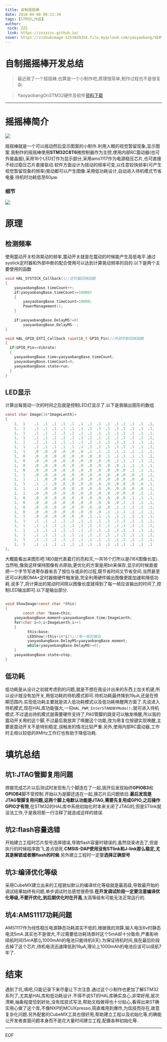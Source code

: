 ```yaml
---
title: 自制摇摇棒
date: 2018-04-08 00:11:34
tags: [STM32,作品]
author: 
 nick: ZZS
 link: https://zzzzzzs.github.io/
cover: https://zzshubimage-1253829354.file.myqcloud.com/yaoyaobang/%E8%8D%89%E5%9B%BE.png
---
```


# 自制摇摇棒开发总结
> 最近做了一个摇摇棒,也算是一个小制作吧,原理很简单,制作过程也不是很复杂.

>YaoyaobangOnSTM32硬件及软件[资料下载](https://github.com/ZzzzzzS/YaoyaobangOnSTM32)

***

# 摇摇棒简介

![](https://zzshubimage-1253829354.file.myqcloud.com/yaoyaobang/%E8%8D%89%E5%9B%BE2.png)

摇摇棒就是一个可以摇动然后显示图案的小制作.利用人眼的视觉暂留现象,显示图案.我制作的摇摇棒使用**STM32C8T6**微控制器作为主控,使用内部RC震动器(也可外接晶振),采用16个LED灯作为显示部分,采用ams1117作为电源稳压芯片,也可直接不经过稳压芯片直接驱动.软件方面设计为摇动的频率可变,以任意较快频率(可产生视觉暂留现象的频率)晃动都可以产生图像.采用低功耗设计,自动进入待机模式节省电量.待机时功耗低至60μw.

### 细节

![](https://zzshubimage-1253829354.file.myqcloud.com/yaoyaobang/%E8%8D%89%E5%9B%BE3.png)

# 原理
## 检测频率
使用震动开关检测晃动的频率,震动开关就是在震动的时候能产生高低电平.通过systick定时器和外部中断的配合使用可以达到计算晃动频率的目的.以下是两个主要使用的函数

```c
void HAL_SYSTICK_Callback()//定时器回掉函数
{
	yaoyaobangBase.timeCount++;
	if(yaoyaobangBase.timeCount>=10000)
	{
		yaoyaobangBase.timeCount=10000;
		PowerManagement();
	}
	
	if(yaoyaobangBase.DelayMS!=0)
		yaoyaobangBase.DelayMS--;
}

void HAL_GPIO_EXTI_Callback (uint16_t GPIO_Pin)//外部中断回掉函数
{
  if(GPIO_Pin==Vibrate)
  {
    yaoyaobangBase.time=yaoyaobangBase.timeCount;
    yaoyaobangBase.timeCount=0;
    yaoyaobangBase.state=run;
  }
}
```

## LED显示
计算出每晃动一次的时间之后就是控制LED灯显示了.以下是我输出图形的数组

```c
const char Image[16*ImageLenth]=
{
	1,	1	 ,1	 ,1	 ,1	 ,1	 ,1	 ,1	 ,1	 ,1	 ,1	 ,1	,1	,1	,1	,1,
	1,	1	 ,1	 ,1	 ,1	 ,1	 ,1	 ,1	 ,1	 ,1	 ,1	 ,1	,1	,1	,1	,1,
	1,	1	 ,1	 ,1	 ,1	 ,1	 ,1	 ,1	 ,1	 ,1	 ,1	 ,1	,1	,1	,1	,1,
	1,	1	 ,1	 ,1	 ,1	 ,1	 ,1	 ,1	 ,1	 ,1	 ,1	 ,1	,1	,1	,1	,1,
	1,	1	 ,1	 ,1	 ,1	 ,1	 ,1	 ,1	 ,1	 ,1	 ,1	 ,1	,1	,1	,1	,1,
	1,	1	 ,1	 ,1	 ,1	 ,1	 ,1	 ,1	 ,1	 ,1	 ,1	 ,1	,1	,1	,1	,1,
	1,	1	 ,0	 ,0	 ,0	 ,0	 ,0	 ,0	 ,1	 ,1	 ,1	 ,1	,1	,1	,1	,1,
	1,	0	 ,0	 ,0	 ,0	 ,0	 ,0	 ,0	 ,0	 ,0	 ,1	 ,1	,1	,1	,1	,1,
	1,	0	 ,0	 ,0	 ,0	 ,0	 ,0	 ,0	 ,0	 ,0	 ,0	 ,1	,1	,1	,1	,1,
	1,	0	 ,0	 ,0	 ,0	 ,0	 ,0	 ,0	 ,0	 ,0	 ,0	 ,0	,1	,1	,1	,1,
	1,	0	 ,0	 ,0	 ,0	 ,0	 ,0	 ,0	 ,0	 ,0	 ,0	 ,0	,0	,1	,1	,1,
	1,	1	 ,0	 ,0	 ,0	 ,0	 ,0	 ,0	 ,0	 ,0	 ,0	 ,0	,0	,0	,1	,1,
	1,	1	 ,1	 ,0	 ,0	 ,0	 ,0	 ,0	 ,0	 ,0	 ,0	 ,0	,0	,0	,0	,1,
	1,	1	 ,1	 ,1	 ,0	 ,0	 ,0	 ,0	 ,0	 ,0	 ,0	 ,0	,0	,0	,0	,1,
	1,	1	 ,1	 ,0	 ,0	 ,0	 ,0	 ,0	 ,0	 ,0	 ,0	 ,0	,0	,0	,0	,1,
	1,	1	 ,0	 ,0	 ,0	 ,0	 ,0	 ,0	 ,0	 ,0	 ,0	 ,0	,0	,0	,1	,1,
	1,	0	 ,0	 ,0	 ,0	 ,0	 ,0	 ,0	 ,0	 ,0	 ,0	 ,0	,0	,1	,1	,1,
	1,	0	 ,0	 ,0	 ,0	 ,0	 ,0	 ,0	 ,0	 ,0	 ,0	 ,0	,1	,1	,1	,1,
	1,	0	 ,0	 ,0	 ,0	 ,0	 ,0	 ,0	 ,0	 ,0	 ,0	 ,1	,1	,1	,1	,1,
	1,	0	 ,0	 ,0	 ,0	 ,0	 ,0	 ,0	 ,0	 ,0	 ,1	 ,1	,1	,1	,1	,1,
	1,	1	 ,0	 ,0	 ,0	 ,0	 ,0	 ,0	 ,1	 ,1	 ,1	 ,1	,1	,1	,1	,1,
	1,	1	 ,1	 ,1	 ,1	 ,1	 ,1	 ,1	 ,1	 ,1	 ,1	 ,1	,1	,1	,1	,1,
	1,	1	 ,1	 ,1	 ,1	 ,1	 ,1	 ,1	 ,1	 ,1	 ,1	 ,1	,1	,1	,1	,1,
	1,	1	 ,1	 ,1	 ,1	 ,1	 ,1	 ,1	 ,1	 ,1	 ,1	 ,1	,1	,1	,1	,1,
	1,	1	 ,1	 ,1	 ,1	 ,1	 ,1	 ,1	 ,1	 ,1	 ,1	 ,1	,1	,1	,1	,1,
	1,	1	 ,1	 ,1	 ,1	 ,1	 ,1	 ,1	 ,1	 ,1	 ,1	 ,1	,1	,1	,1	,1,
	1,	1	 ,1	 ,1	 ,1	 ,1	 ,1	 ,1	 ,1	 ,1	 ,1	 ,1	,1	,1	,1	,1
};
```
大概能看出来图形吧.1和0就代表着灯的亮和灭,一共16个灯所以是(16X图像长度).当然啦,像我这样保持图像有点原始,更优化的方案是用bit来保存,显示的时候直接把一个字节写进寄存器省去了按位与或非的过程,既节省时间又节省空间.当然甚至还可以利用DMA+定时器做硬件触发链,完全利用硬件输出图像更能加速和降低功耗.说多了,将计算出的晃动时间除以图像长度就得到了每一帧应该输出的时间了,控制LED输出即可.以下是输出部分.

```c

void ShowImage(const char *this)
{
        const char *base=this;
	yaoyaobangBase.moment=yaoyaobangBase.time/ImageLenth;
	for(char i=0;i<ImageLenth;i++)
	{
          this=base;
          LEDShow((this+16*i));//每一帧的输出
          yaoyaobangBase.DelayMS=yaoyaobangBase.moment;
          while(yaoyaobangBase.DelayMS!=0);
	}
	yaoyaobangBase.state=stop;
}
```
## 低功耗
低功耗是从设计之初就考虑到的问题,就是不想在我设计出来的东西上加关机键,所以设计就没有加开关,用低功耗的待机模式即可.待机功耗最终降到19μA,还是在预期范围内.实现低功耗主要就是进入低功耗模式以及低功耗唤醒两方面了.先说进入待机模式,现在HAL库功能强大,一句``HAL_PWR_EnterSTANDBYMode();``就可进入待机模式.不过退出待机模式就需要硬件支持了,PA0管脚的跳变可以触发唤醒,所以我的震动开关用的这个脚,不过最后我放弃了唤醒这个功能,改为用复位按键实现唤醒,主要是震动开关不是特别稳定,误触发的情况比较严重.另外,使用内部RC震动器,工作时主频以较低的8MHz工作灯也有助于降低功耗.

# 填坑总结
## 坑1:JTAG管脚复用问题
焊接完成芯片以后测试时发现有几个脚连在了一起,挑开后发现始终**GPIOB3**和**GPIOB4**脚不受控制.开始以为是脚还连在一起,换芯片后问题依旧.**最后发现是JTAG管脚复用问题,这两个脚上电默认功能是JTAG,需要先复用成GPIO,之后操作GPIO才有效**,在STM32的HAL库中系统初始化时本来关闭了JTAG的,但是STlink就没法工作,于是我将那一行注释了就造成这样的错误.

## 坑2:flash容量选错
开始建立工程时芯片型号选择错误,导致flash容量时错误的,虽然烧录进去了,但是执行的时候程序跑飞,差点锁死.**CMSIS-DAP使用没有STlink和J-link那么稳定,尤其是解锁或者擦flash的时候**.另外建立工程时一定要**选择正确型号**

## 坑3:编译优化等级
采用CubeMX建立出来的工程貌似默认的编译优化等级就是最高级,导致最开始的调试结果始终有问题,单步调试时总感觉很奇怪.**在开发调试阶段一定要注意编译优化等级,不要开优化,到后期优化时在开高**,太高等级有可能无法正常运行的.

## 坑4:AMS1117功耗问题
AMS1117作为线性稳压电源静态功耗其实不低的,根据我的测算,输入电压6v时静态电流5mA.其实也不是很大,不过需要低功耗场景时这个5mA却十分致命,严重影响续航时间(5mA那么1000mAh的电池只能待机8天).为保证待机时间,我在最后阶段去掉了这个芯片,待机电流迅速降低到19μA,理论上1000mAh的电池应该可以续航7年了.

# 结束
遇到了坑,填吧,只能记录下来尽量让下次注意.通过这个小制作也更加了解STM32系列了,尤其是HAL库和低功耗设计.不得不说ST的HAL库确实良心,非常好用,层次清晰,抽象程度恰到好处,没有炫技式写法,帮助文档做得也十分贴心,看得出来ST确实用心做了这个库,不像NXP的MCUXpresso,简直难用到爆炸,为炫技而存在,故意复杂化问题.另外配套的CubeMX工具也很好用,帮助建立工程以及初始化等,的确能让开发者直面问题本身而不是花大量时间建立工程,配置各种初始化等.

***
EOF
